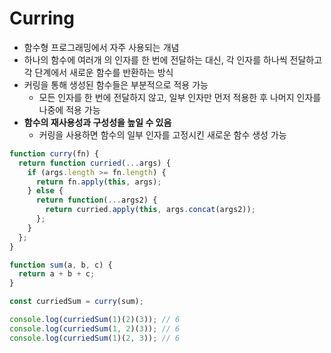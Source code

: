 # Curring

- 함수형 프로그래밍에서 자주 사용되는 개념
- 하나의 함수에 여러개 의 인자를 한 번에 전달하는 대신, 각 인자를 하나씩 전달하고 각 단계에서 새로운 함수를 반환하는 방식
- 커링을 통해 생성된 함수들은 부분적으로 적용 가능
  - 모든 인자를 한 번에 전달하지 않고, 일부 인자만 먼저 적용한 후 나머지 인자를 나중에 적용 가능
- **함수의 재사용성과 구성성을 높일 수 있음**
  - 커링을 사용하면 함수의 일부 인자를 고정시킨 새로운 함수 생성 가능

```javascript
function curry(fn) {
  return function curried(...args) {
    if (args.length >= fn.length) {
      return fn.apply(this, args);
    } else {
      return function(...args2) {
        return curried.apply(this, args.concat(args2));
      };
    }
  };
}
```

```javascript
function sum(a, b, c) {
  return a + b + c;
}

const curriedSum = curry(sum);

console.log(curriedSum(1)(2)(3)); // 6
console.log(curriedSum(1, 2)(3)); // 6
console.log(curriedSum(1)(2, 3)); // 6
```